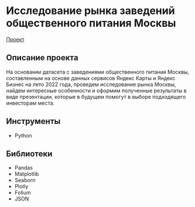 # Исследование рынка заведений общественного питания Москвы
[Проект](https://github.com/GSW2012/Practicum-Portfolio/blob/main/6.%20Исследование%20истории%20TED-конференций/Построение%20дашбордов%20в%20Tableau.ipynb)
## Описание проекта
На основании датасета с заведениями общественного питания Москвы, составленным на основе данных сервисов Яндекс Карты и Яндекс Бизнес на лето 2022 года, проведем исследование рынка Москвы, найдем интересные особенности и оформим полученные результаты в виде презентации, которые в будущем помогут в выборе подходящего инвесторам места.
## Инструменты
- Python
## Библиотеки
- Pandas
- Matplotlib
- Seaborn
- Plotly
- Folium
- JSON
